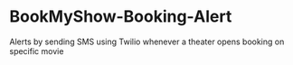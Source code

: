 # BookMyShow-Booking-Alert
Alerts by sending SMS using Twilio whenever a theater opens booking on specific movie
